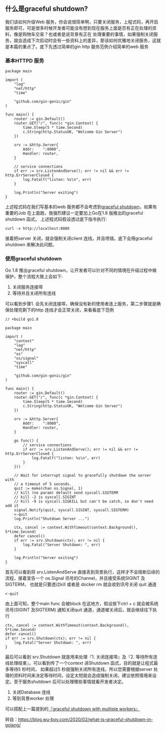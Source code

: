 ## 什么是graceful shutdown?
我们该如何升级Web 服务，你会说很简单啊，只要关闭服务，上程式码，再开启服务即可，可是很多时候开发者可能没有想到现在服务上面是否有正在处理的资料，像是购物车交易？也或者是说背景有正在
处理重要的事情，如果强制关闭服务，就会造成下次启动时会有一些资料上的差异，那该如何优雅地关闭服务，这就是本篇的重点了。底下先透过简单的gin http 服务范例介绍简单的web 服务
### 基本HTTPD 服务
```
package main

import (
    "log"
    "net/http"
    "time"

    "github.com/gin-gonic/gin"
)

func main() {
    router := gin.Default()
    router.GET("/", func(c *gin.Context) {
        time.Sleep(5 * time.Second)
        c.String(http.StatusOK, "Welcome Gin Server")
    })

    srv := &http.Server{
        Addr:    ":8080",
        Handler: router,
    }

    // service connections
    if err := srv.ListenAndServe(); err != nil && err != http.ErrServerClosed {
        log.Fatalf("listen: %s\n", err)
    }

    log.Println("Server exiting")
}
```
上述程式码在我们写基本的web 服务都不会考虑到[graceful shutdown](https://go.dev/doc/go1.8#http_shutdown)，如果有重要的Job 在上面跑，我强烈建议一定要加上Go在1.8 版推出的graceful shutdown 函式，
上述程式码假设透过底下指令执行:
```
curl -v http://localhost:8080
```
接着把server 关闭，就会强制关闭client 连线，并且喷错。底下会用graceful shutdown 来解决此问题。
### 使用graceful shutdown
Go 1.8 推出graceful shutdown，让开发者可以针对不同的情境在升级过程中做保护，整个流程大致上会如下:
1. 关闭服务连接埠
2. 等待并且关闭所有连线

可以看到步骤1. 会先关闭连接埠，确保没有新的使用者连上服务，第二步骤就是确保处理完剩下的http 连线才会正常关闭，来看看底下范例
```
// +build go1.8

package main

import (
    "context"
    "log"
    "net/http"
    "os"
    "os/signal"
    "syscall"
    "time"

    "github.com/gin-gonic/gin"
)

func main() {
    router := gin.Default()
    router.GET("/", func(c *gin.Context) {
        time.Sleep(5 * time.Second)
        c.String(http.StatusOK, "Welcome Gin Server")
    })

    srv := &http.Server{
        Addr:    ":8080",
        Handler: router,
    }

    go func() {
        // service connections
        if err := srv.ListenAndServe(); err != nil && err != http.ErrServerClosed {
            log.Fatalf("listen: %s\n", err)
        }
    }()

    // Wait for interrupt signal to gracefully shutdown the server with
    // a timeout of 5 seconds.
    quit := make(chan os.Signal, 1)
    // kill (no param) default send syscall.SIGTERM
    // kill -2 is syscall.SIGINT
    // kill -9 is syscall.SIGKILL but can't be catch, so don't need add it
    signal.Notify(quit, syscall.SIGINT, syscall.SIGTERM)
    <-quit
    log.Println("Shutdown Server ...")

    ctx, cancel := context.WithTimeout(context.Background(), 5*time.Second)
    defer cancel()
    if err := srv.Shutdown(ctx); err != nil {
        log.Fatal("Server Shutdown: ", err)
    }

    log.Println("Server exiting")
}
```
首先可以看到将 srv.ListenAndServe 直接丢到背景执行，这样才不会阻断后续的流程，接着宣告一个 os.Signal 讯号的Channel，并且接受系统SIGINT 及SIGTERM，
也就是只要透过kill 或者是 docker rm 就会收到讯号关闭 quit 通道
```
<-quit
```
由上面可知，整个main func 会被block 在这地方，假设按下ctrl + c 就会被系统讯号(SIGINT 及SIGTERM) 通知关闭quit 通道，通道被关闭后，就会继续往下执行
```
ctx, cancel := context.WithTimeout(context.Background(), 5*time.Second)
defer cancel()
if err := srv.Shutdown(ctx); err != nil {
    log.Fatal("Server Shutdown: ", err)
}
```
最后可以看到 srv.Shutdown 就是用来处理『1. 关闭连接埠』及『2. 等待所有连线处理结束』，可以看到传了一个context 进Shutdown 函式，目的就是让程式最多等待5 秒时间，
如果超过5 秒就强制关闭所有连线，所以您需要根据server 处理的资料时间来决定等待时间，设定太短就会造成强制关闭，建议依照情境来设定。至于服务shutdown 后可以处理哪些事情就看开发者决定。
1. 关闭Database 连线
2. 等到背景worker 处理

可以搭配上一篇提到的[『graceful shutdown with multiple workers』](https://blog.wu-boy.com/2020/02/graceful-shutdown-with-multiple-workers/)

转自：https://blog.wu-boy.com/2020/02/what-is-graceful-shutdown-in-golang/








